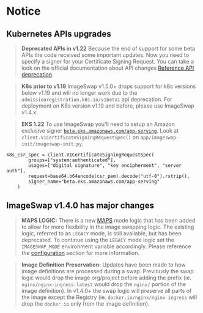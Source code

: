 # Notice

## Kubernetes APIs upgrades

>**Deprecated APIs in v1.22** Because the end of support for some beta APIs the code received some important updates. Now you need to specify a signer for your Certificate Signing Request. You can take a look on the official documentation about API changes [Reference API deprecation](https://kubernetes.io/docs/reference/using-api/deprecation-guide/#v1-22).

>**K8s prior to v1.19** ImageSwap v1.5.0+ drops support for k8s versions below v1.19 and will no longer work due to the `admissionregistration.k8s.io/v1beta1` api deprecation. For deployment on K8s version v1.19 and before, please use ImageSwap v1.4.x.

>**EKS 1.22** To use ImageSwap you'll need to setup an Amazon exclusive signer [`beta.eks.amazonaws.com/app-serving`](https://docs.aws.amazon.com/eks/latest/userguide/cert-signing.html). Look at `client.V1CertificateSigningRequestSpec()` on `app/imageswap-init/imageswap-init.py`.
```
k8s_csr_spec = client.V1CertificateSigningRequestSpec(
        groups=["system:authenticated"],
        usages=["digital signature", "key encipherment", "server auth"],
        request=base64.b64encode(csr_pem).decode("utf-8").rstrip(),
        signer_name="beta.eks.amazonaws.com/app-serving"
    )
```

## ImageSwap v1.4.0 has major changes

>**MAPS LOGIC:** There is a new [MAPS](#maps-mode) mode logic that has been added to allow for more flexibility in the image swapping logic.
>The existing logic, referred to as `LEGACY` mode, is still available, but has been deprecated.
>To continue using the `LEGACY` mode logic set the `IMAGESWAP_MODE` environment variable accordingly. Please reference the [configuration](#configuration) section for more information.

>**Image Definition Preservation:** Updates have been made to how image definitions are processed during a swap. Previously the swap logic would drop the image org/project before adding the prefix (ie. `nginx/nginx-ingress:latest` would drop the `nginx/` portion of the image definition).
>In v1.4.0+ the swap logic will preserve all parts of the image except the Registry (ie. `docker.io/nginx/nginx-ingress` will drop the `docker.io` only from the image definition).